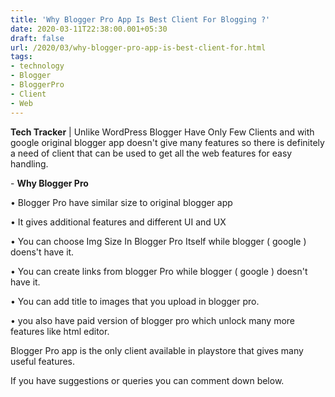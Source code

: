 ```yaml
---
title: 'Why Blogger Pro App Is Best Client For Blogging ?'
date: 2020-03-11T22:38:00.001+05:30
draft: false
url: /2020/03/why-blogger-pro-app-is-best-client-for.html
tags: 
- technology
- Blogger
- BloggerPro
- Client
- Web
---
```


**Tech Tracker** | Unlike WordPress Blogger Have Only Few Clients and with google original blogger app doesn't give many features so there is definitely a need of client that can be used to get all the web features for easy handling.

  

\- **Why Blogger Pro**

  

• Blogger Pro have similar size to original blogger app

  

• It gives additional features and different UI and UX

  

• You can choose Img Size In Blogger Pro Itself while blogger ( google ) doens't have it.

  

• You can create links from blogger Pro while blogger ( google ) doesn't have it.

  

• You can add title to images that you upload in blogger pro.

  

• you also have paid version of blogger pro which unlock many more features like html editor.

  

Blogger Pro app is the only client available in playstore that gives many useful features.

  

If you have suggestions or queries you can comment down below.